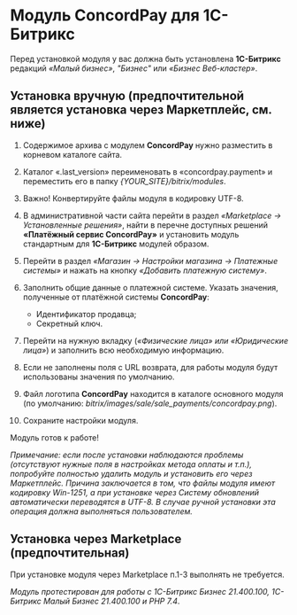 Модуль ConcordPay для 1С-Битрикс
=======

Перед установкой модуля у вас должна быть установлена **1С-Битрикс** редакций *«Малый бизнес»*, *"Бизнес"* или *«Бизнес Веб-кластер»*.

Установка вручную (предпочтительной является установка через Маркетплейс, см. ниже)
----

1. Содержимое архива с модулем **ConcordPay** нужно разместить в корневом каталоге сайта.

2. Каталог «.last_version» переименовать в «concordpay.payment» и переместить его в папку *{YOUR_SITE}/bitrix/modules*. 

3. Важно! Конвертируйте файлы модуля в кодировку UTF-8.

4. В административной части сайта перейти в раздел *«Marketplace -> Установленные решения»*, найти в перечне доступных решений **«Платёжный сервис ConcordPay»** и установить модуль стандартным для **1С-Битрикс** модулей образом.

5. Перейти в раздел *«Магазин -> Настройки магазина -> Платежные системы»* и нажать на кнопку *«Добавить платежную систему»*.

6. Заполнить общие данные о платежной системе. Указать значения, полученные от платёжной системы **ConcordPay**: 
   - Идентификатор продавца;
   - Секретный ключ.

7. Перейти на нужную вкладку (*«Физические лица» или «Юридические лица»*) и заполнить всю необходимую информацию.

8. Если не заполнены поля с URL возврата, для работы модуля будут использованы значения по умолчанию.

9. Файл логотипа **ConcordPay** находится в каталоге основного модуля (по умолчанию: *bitrix/images/sale/sale_payments/concordpay.png*).

10. Сохраните настройки модуля. 

Модуль готов к работе!

*Примечание: если после установки наблюдаются проблемы (отсутствуют нужные поля в настройках метода оплаты и т.п.), попробуйте полностью удалить модуль и установить его через Маркетплейс.
Причина заключается в том, что файлы модуля имеют кодировку Win-1251, а при установке через Систему обновлений автоматически переводятся в UTF-8.
В случае ручной установки эта операция должна выполняться пользователем.*

Установка через Marketplace (предпочтительная)
----
При установке модуля через Marketplace п.1-3 выполнять не требуется.

*Модуль протестирован для работы с 1С-Битрикс Бизнес 21.400.100, 1С-Битрикс Малый Бизнес 21.400.100 и PHP 7.4*.